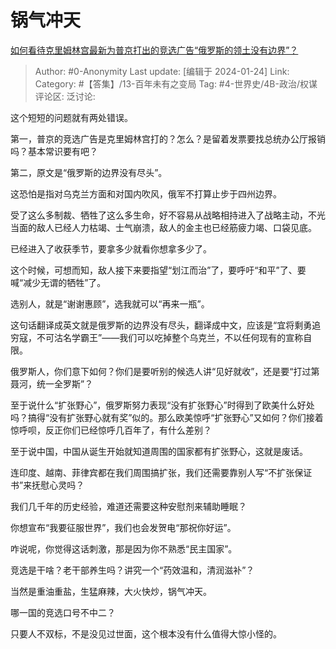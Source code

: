 # 锅气冲天
[如何看待克里姆林宫最新为普京打出的竞选广告“俄罗斯的领土没有边界”？](https://www.zhihu.com/question/640373360/answer/3374226895)

> Author: #0-Anonymity
> Last update: [编辑于 2024-01-24]
> Link:
> Category: #【答集】/13-百年未有之变局
> Tag: #4-世界史/4B-政治/权谋 
> 评论区:
> 泛讨论:

这个短短的问题就有两处错误。

第一，普京的竞选广告是克里姆林宫打的？怎么？是留着发票要找总统办公厅报销吗？基本常识要有吧？

第二，原文是“俄罗斯的边界没有尽头”。

这恐怕是指对乌克兰方面和对国内吹风，俄军不打算止步于四州边界。

受了这么多制裁、牺牲了这么多生命，好不容易从战略相持进入了战略主动，不光当面的敌人已经人力枯竭、士气崩溃，敌人的金主也已经筋疲力竭、口袋见底。

已经进入了收获季节，要拿多少就看你想拿多少了。

这个时候，可想而知，敌人接下来要指望“划江而治”了，要呼吁“和平”了、要喊“减少无谓的牺牲”了。

选别人，就是“谢谢惠顾”，选我就可以“再来一瓶”。

这句话翻译成英文就是俄罗斯的边界没有尽头，翻译成中文，应该是“宜将剩勇追穷寇，不可沽名学霸王”——我们可以吃掉整个乌克兰，不以任何现有的宣称自限。

俄罗斯人，你们意下如何？你们是要听别的候选人讲“见好就收”，还是要“打过第聂河，统一全罗斯”？

至于说什么“扩张野心”，俄罗斯努力表现“没有扩张野心”时得到了欧美什么好处吗？搞得“没有扩张野心就有奖”似的。那么欧美惊呼“扩张野心”又如何？你们接着惊呼呗，反正你们已经惊呼几百年了，有什么差别？

至于说中国，中国从诞生开始就知道周围的国家都有扩张野心，这就是废话。

连印度、越南、菲律宾都在我们周围搞扩张，我们还需要靠别人写“不扩张保证书”来抚慰心灵吗？

我们几千年的历史经验，难道还需要这种安慰剂来辅助睡眠？

你想宣布“我要征服世界”，我们也会发贺电“那祝你好运”。

咋说呢，你觉得这话刺激，那是因为你不熟悉“民主国家”。

竞选是干啥？老干部养生吗？讲究一个“药效温和，清润滋补”？

当然是重油重盐，生猛麻辣，大火快炒，锅气冲天。

哪一国的竞选口号不中二？

只要人不双标，不是没见过世面，这个根本没有什么值得大惊小怪的。